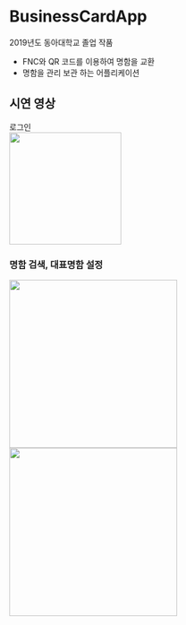 # BusinessCardApp
2019년도 동아대학교 졸업 작품
 - FNC와 QR 코드를 이용하여 명함을 교환
 - 명함을 관리 보관 하는 어플리케이션
 
## 시연 영상

 
<div vertical layout>
 <div>로그인</div>
 <image width="200px" height="auto" src="https://user-images.githubusercontent.com/55723654/91384570-e89c7800-e869-11ea-845e-8c3b937535cc.gif" >
</div>

### 명함 검색, 대표명함 설정
<div> 
 <image width="300px" heigh="600" margin-right="30" src="https://user-images.githubusercontent.com/55723654/91384572-e89c7800-e869-11ea-9685-b36e80f128a0.gif" >
  <image width="300px" heigh="600" src="https://user-images.githubusercontent.com/55723654/91384574-e9350e80-e869-11ea-8b64-f066c992bd32.gif" >
</div>
